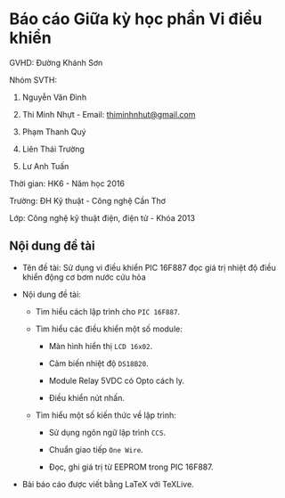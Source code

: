 # Báo cáo Giữa kỳ học phần Vi điều khiển

GVHD: Đường Khánh Sơn

Nhóm SVTH:

1. Nguyễn Văn Đình

2. Thi Minh Nhựt - Email: thiminhnhut@gmail.com

3. Phạm Thanh Quý 

4. Liên Thái Trường

5. Lư Anh Tuấn

Thời gian: HK6 - Năm học 2016

Trường: ĐH Kỹ thuật - Công nghệ Cần Thơ

Lớp: Công nghệ kỹ thuật điện, điện tử - Khóa 2013

## Nội dung đề tài

* Tên đề tài: Sử dụng vi điều khiển PIC 16F887 đọc giá trị nhiệt độ điều khiển động cơ bơm nước cứu hỏa

* Nội dung đề tài:

	+ Tìm hiểu cách lập trình cho `PIC 16F887`.
	
	+ Tìm hiểu các điều khiển một số module:
	
		- Màn hình hiển thị `LCD 16x02`.
		
		- Cảm biến nhiệt độ `DS18B20`.
		
		- Module Relay 5VDC có Opto cách ly.
		
		- Điều khiển nút nhấn.
		
	+ Tìm hiểu một số kiến thức về lập trình:
	
		- Sử dụng ngôn ngữ lập trình `CCS`.
		
		- Chuẩn giao tiếp `One Wire`.
		
		- Đọc, ghi giá trị từ EEPROM trong PIC 16F887.
	
* Bài báo cáo được viết bằng LaTeX với TeXLive.
